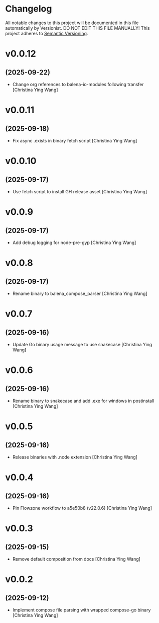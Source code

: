 # Changelog

All notable changes to this project will be documented in this file
automatically by Versionist. DO NOT EDIT THIS FILE MANUALLY!
This project adheres to [Semantic Versioning](http://semver.org/).

# v0.0.12
## (2025-09-22)

* Change org references to balena-io-modules following transfer [Christina Ying Wang]

# v0.0.11
## (2025-09-18)

* Fix async .exists in binary fetch script [Christina Ying Wang]

# v0.0.10
## (2025-09-17)

* Use fetch script to install GH release asset [Christina Ying Wang]

# v0.0.9
## (2025-09-17)

* Add debug logging for node-pre-gyp [Christina Ying Wang]

# v0.0.8
## (2025-09-17)

* Rename binary to balena_compose_parser [Christina Ying Wang]

# v0.0.7
## (2025-09-16)

* Update Go binary usage message to use snakecase [Christina Ying Wang]

# v0.0.6
## (2025-09-16)

* Rename binary to snakecase and add .exe for windows in postinstall [Christina Ying Wang]

# v0.0.5
## (2025-09-16)

* Release binaries with .node extension [Christina Ying Wang]

# v0.0.4
## (2025-09-16)

* Pin Flowzone workflow to a5e50b8 (v22.0.6) [Christina Ying Wang]

# v0.0.3
## (2025-09-15)

* Remove default composition from docs [Christina Ying Wang]

# v0.0.2
## (2025-09-12)

* Implement compose file parsing with wrapped compose-go binary [Christina Ying Wang]
